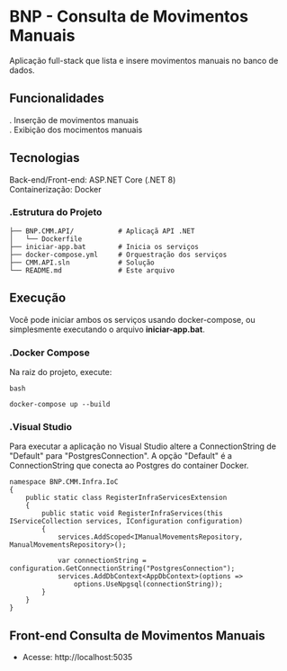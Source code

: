 # BNP - Consulta de Movimentos Manuais 

Aplicação full-stack que lista e insere movimentos manuais no banco de dados.

## Funcionalidades

. Inserção de movimentos manuais  
. Exibição dos mocimentos manuais  

## Tecnologias

Back-end/Front-end: ASP.NET Core (.NET 8)  
Containerização: Docker

### .Estrutura do Projeto  

```
├── BNP.CMM.API/           # Aplicaçã API .NET
│   └── Dockerfile
├── iniciar-app.bat        # Inicia os serviços
├── docker-compose.yml     # Orquestração dos serviços 
├── CMM.API.sln            # Solução 
└── README.md              # Este arquivo
```

## Execução

Você pode iniciar ambos os serviços usando docker-compose, ou simplesmente executando o arquivo **iniciar-app.bat**.

### .Docker Compose

Na raiz do projeto, execute:

```
bash

docker-compose up --build
```

### .Visual Studio

Para executar a aplicação no Visual Studio altere a ConnectionString de "Default" para "PostgresConnection".
A opção "Default" é a ConnectionString que conecta ao Postgres do container Docker.

```
namespace BNP.CMM.Infra.IoC
{
    public static class RegisterInfraServicesExtension
    {
        public static void RegisterInfraServices(this IServiceCollection services, IConfiguration configuration)
        {
            services.AddScoped<IManualMovementsRepository, ManualMovementsRepository>();

            var connectionString = configuration.GetConnectionString("PostgresConnection");
            services.AddDbContext<AppDbContext>(options =>
                options.UseNpgsql(connectionString));
        }
    }
}
```

## Front-end Consulta de Movimentos Manuais 

- Acesse: http://localhost:5035  



